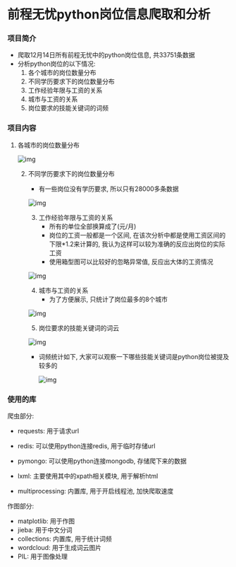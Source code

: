# 前程无忧python岗位信息爬取和分析

### 项目简介

- 爬取12月14日所有前程无忧中的python岗位信息, 共33751条数据
- 分析python岗位的以下情况:
  1. 各个城市的岗位数量分布
  2. 不同学历要求下的岗位数量分布
  3. 工作经验年限与工资的关系
  4. 城市与工资的关系
  5. 岗位要求的技能关键词的词频

### 项目内容

1. 各城市的岗位数量分布

   ![img](images\地区职位数量分布图.png)

   2. 不同学历要求下的岗位数量分布

      - 有一些岗位没有学历要求, 所以只有28000多条数据

      ![img](images\学历职位数量分布图.jpg)

      3. 工作经验年限与工资的关系
         - 所有的单位全部换算成了(元/月)
         - 岗位的工资一般都是一个区间, 在该次分析中都是使用工资区间的下限*1.2来计算的, 我认为这样可以较为准确的反应出岗位的实际工资
         - 使用箱型图可以比较好的忽略异常值, 反应出大体的工资情况

      ![img](images\工作经验与工资箱型图.jpg)

      4. 城市与工资的关系
         - 为了方便展示, 只统计了岗位最多的8个城市

      ![img](images\城市与工资箱型图.jpg)

      5. 岗位要求的技能关键词的词云

      ![img](images\python技能词云图.jpg)

      - 词频统计如下, 大家可以观察一下哪些技能关键词是python岗位被提及较多的

        ![img](images\词频表.png)

      

### 使用的库

爬虫部分: 

- requests: 用于请求url

- redis: 可以使用python连接redis, 用于临时存储url

- pymongo: 可以使用python连接mongodb, 存储爬下来的数据
- lxml: 主要使用其中的xpath相关模块, 用于解析html
- multiprocessing:  内置库, 用于开启线程池, 加快爬取速度

作图部分: 

- matplotlib: 用于作图
- jieba: 用于中文分词
- collections: 内置库, 用于统计词频
- wordcloud: 用于生成词云图片
- PIL: 用于图像处理
